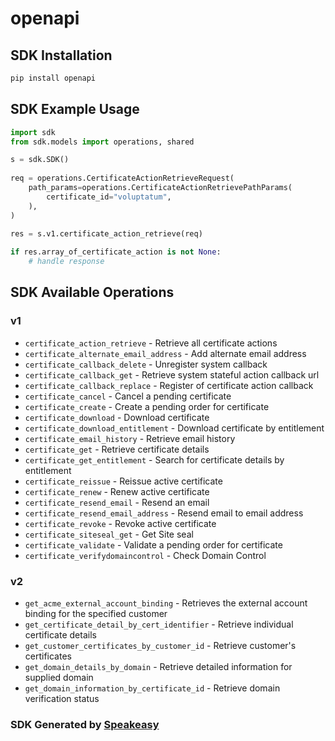 # openapi

<!-- Start SDK Installation -->
## SDK Installation

```bash
pip install openapi
```
<!-- End SDK Installation -->

## SDK Example Usage
<!-- Start SDK Example Usage -->
```python
import sdk
from sdk.models import operations, shared

s = sdk.SDK()
    
req = operations.CertificateActionRetrieveRequest(
    path_params=operations.CertificateActionRetrievePathParams(
        certificate_id="voluptatum",
    ),
)
    
res = s.v1.certificate_action_retrieve(req)

if res.array_of_certificate_action is not None:
    # handle response
```
<!-- End SDK Example Usage -->

<!-- Start SDK Available Operations -->
## SDK Available Operations

### v1

* `certificate_action_retrieve` - Retrieve all certificate actions
* `certificate_alternate_email_address` - Add alternate email address
* `certificate_callback_delete` - Unregister system callback
* `certificate_callback_get` - Retrieve system stateful action callback url
* `certificate_callback_replace` - Register of certificate action callback
* `certificate_cancel` - Cancel a pending certificate
* `certificate_create` - Create a pending order for certificate
* `certificate_download` - Download certificate
* `certificate_download_entitlement` - Download certificate by entitlement
* `certificate_email_history` - Retrieve email history
* `certificate_get` - Retrieve certificate details
* `certificate_get_entitlement` - Search for certificate details by entitlement
* `certificate_reissue` - Reissue active certificate
* `certificate_renew` - Renew active certificate
* `certificate_resend_email` - Resend an email
* `certificate_resend_email_address` - Resend email to email address
* `certificate_revoke` - Revoke active certificate
* `certificate_siteseal_get` - Get Site seal
* `certificate_validate` - Validate a pending order for certificate
* `certificate_verifydomaincontrol` - Check Domain Control

### v2

* `get_acme_external_account_binding` - Retrieves the external account binding for the specified customer
* `get_certificate_detail_by_cert_identifier` - Retrieve individual certificate details
* `get_customer_certificates_by_customer_id` - Retrieve customer's certificates
* `get_domain_details_by_domain` - Retrieve detailed information for supplied domain
* `get_domain_information_by_certificate_id` - Retrieve domain verification status

<!-- End SDK Available Operations -->

### SDK Generated by [Speakeasy](https://docs.speakeasyapi.dev/docs/using-speakeasy/client-sdks)
